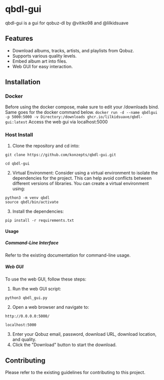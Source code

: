 # qbdl-gui

qbdl-gui is a gui for qobuz-dl by @vitiko98 and @lilkidsuave

## Features

- Download albums, tracks, artists, and playlists from Qobuz.
- Supports various quality levels.
- Embed album art into files.
- Web GUI for easy interaction.

## Installation

### Docker

Before using the docker compose, make sure to edit your /downloads bind.
Same goes for the docker command below.
```docker run -d --name qbdlgui -p 5000:5000 -v Directory:/downloads ghcr.io/lilkidsuave/qbdl-gui:latest```
Access the web gui via localhost:5000

### Host Install 

1. Clone the repository and cd into:

```
git clone https://github.com/konzepts/qbdl-gui.git
```
```
cd qbdl-gui
```

2. Virtual Environment: Consider using a virtual environment to isolate the dependencies for the project. This can help avoid conflicts between different versions of libraries. You can create a virtual environment using:

```
python3 -m venv qbdl
source qbdl/bin/activate
```

3. Install the dependencies:

```
pip install -r requirements.txt
```

#### Usage

##### Command-Line Interface

Refer to the existing documentation for command-line usage.

##### Web GUI

To use the web GUI, follow these steps:

1. Run the web GUI script:
```
python3 qbdl_gui.py
```
2. Open a web browser and navigate to:

```
http://0.0.0.0:5000/
```
```
localhost:5000
```

3. Enter your Qobuz email, password, download URL, download location, and quality.
4. Click the "Download" button to start the download.

## Contributing

Please refer to the existing guidelines for contributing to this project.
